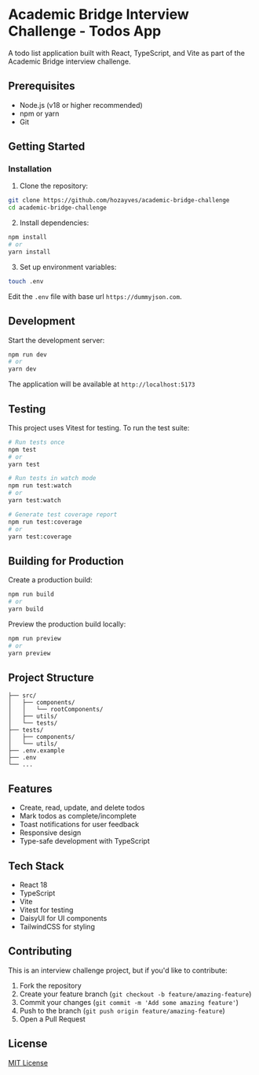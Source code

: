 # Academic Bridge Interview Challenge - Todos App

A todo list application built with React, TypeScript, and Vite as part of the Academic Bridge interview challenge.

## Prerequisites

- Node.js (v18 or higher recommended)
- npm or yarn
- Git

## Getting Started

### Installation

1. Clone the repository:

```bash
git clone https://github.com/hozayves/academic-bridge-challenge
cd academic-bridge-challenge
```

2. Install dependencies:

```bash
npm install
# or
yarn install
```

3. Set up environment variables:

```bash
touch .env
```

Edit the `.env` file with base url `https://dummyjson.com`.

## Development

Start the development server:

```bash
npm run dev
# or
yarn dev
```

The application will be available at `http://localhost:5173`

## Testing

This project uses Vitest for testing. To run the test suite:

```bash
# Run tests once
npm test
# or
yarn test

# Run tests in watch mode
npm run test:watch
# or
yarn test:watch

# Generate test coverage report
npm run test:coverage
# or
yarn test:coverage
```

## Building for Production

Create a production build:

```bash
npm run build
# or
yarn build
```

Preview the production build locally:

```bash
npm run preview
# or
yarn preview
```

## Project Structure

```
├── src/
│   ├── components/
│   │   └── rootComponents/
│   ├── utils/
│   └── tests/
├── tests/
│   ├── components/
│   └── utils/
├── .env.example
├── .env
└── ...
```

## Features

- Create, read, update, and delete todos
- Mark todos as complete/incomplete
- Toast notifications for user feedback
- Responsive design
- Type-safe development with TypeScript

## Tech Stack

- React 18
- TypeScript
- Vite
- Vitest for testing
- DaisyUI for UI components
- TailwindCSS for styling

## Contributing

This is an interview challenge project, but if you'd like to contribute:

1. Fork the repository
2. Create your feature branch (`git checkout -b feature/amazing-feature`)
3. Commit your changes (`git commit -m 'Add some amazing feature'`)
4. Push to the branch (`git push origin feature/amazing-feature`)
5. Open a Pull Request

## License

[MIT License](LICENSE)
